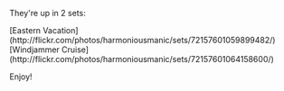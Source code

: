 <!--
.. title: Vacation Photos posted to Flickr
.. date: 2007/07/28 13:37
.. slug: index
.. tags:
.. link:
.. description:
-->

They're up in 2 sets:

<p>[Eastern Vacation](http://flickr.com/photos/harmoniousmanic/sets/72157601059899482/)
[Windjammer Cruise](http://flickr.com/photos/harmoniousmanic/sets/72157601064158600/)</p>

Enjoy!
